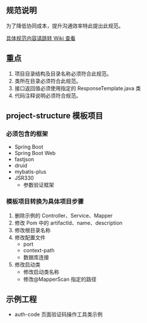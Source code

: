 ## 规范说明

为了降低协同成本，提升沟通效率特此提出此规范。

[具体规范内容请跳转 Wiki 查看](https://github.com/844485538/normalize/wiki)

## 重点

1. 项目目录结构及目录名称必须符合此规范。
2. 类所在目录必须符合此规范。
3. 接口返回值必须使用指定的 ResponseTemplate.java 类
4. 代码注释说明必须符合规范。

## project-structure 模板项目

### 必须包含的框架

- Spring Boot
- Spring Boot Web
- fastjson
- druid
- mybatis-plus
- JSR330
  - 参数验证框架

### 模板项目转换为具体项目步骤

1. 删除示例的 Controller、Service、Mapper
2. 修改 Pom 中的 artifactId、name、description
3. 修改根目录名称
4. 修改配置文件
   - port
   - context-path
   - 数据库连接
5. 修改启动类
   - 修改启动类名称
   - 修改@MapperScan 指定的路径

## 示例工程

- auth-code 页面验证码操作工具类示例
